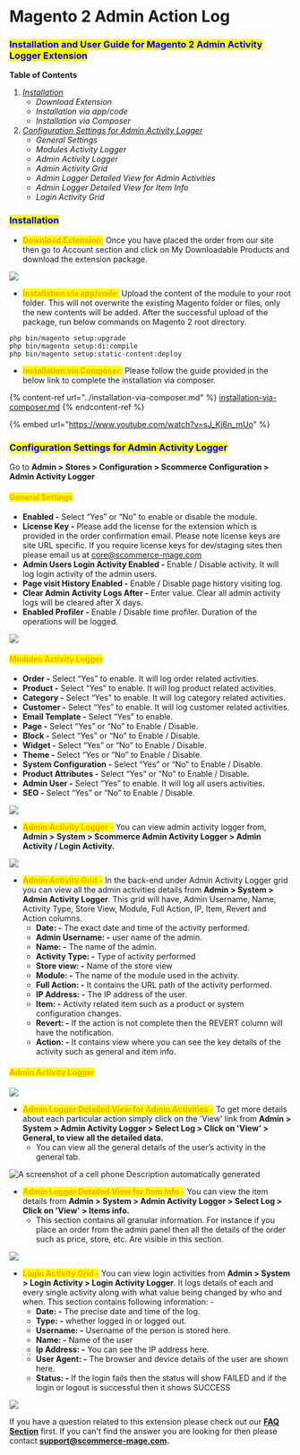 # Magento 2 Admin Action Log

### <mark style="color:blue;">Installation and User Guide for Magento 2 Admin Activity Logger Extension</mark>

**Table of Contents**

1. [_Installation_ ](magento-2-admin-action-log.md#\_bookmark0)
   * _Download Extension_
   * _Installation via app/code_&#x20;
   * _Installation via Composer_
2. [_Configuration Settings for Admin Activity Logger_ ](magento-2-admin-action-log.md#\_bookmark3)
   * _General Settings_&#x20;
   * _Modules Activity Logger_&#x20;
   * _Admin Activity Logger_&#x20;
   * _Admin Activity Grid_&#x20;
   * _Admin Logger Detailed View for Admin Activities_&#x20;
   * _Admin Logger Detailed View for Item Info_
   * _Login Activity Grid_&#x20;

### <mark style="color:blue;">Installation</mark> <a href="#_bookmark0" id="_bookmark0"></a>

* <mark style="color:orange;">**Download Extension:**</mark> Once you have placed the order from our site then go to Account section and click on My Downloadable Products and download the extension package.

![](../../.gitbook/assets/Download.png)

* <mark style="color:orange;">**Installation via app/code:**</mark> Upload the content of the module to your root folder. This will not overwrite the existing Magento folder or files, only the new contents will be added. After the successful upload of the package, run below commands on Magento 2 root directory.

```
php bin/magento setup:upgrade
php bin/magento setup:di:compile
php bin/magento setup:static-content:deploy
```

* <mark style="color:orange;">**Installation via Composer:**</mark> Please follow the guide provided in the below link to complete the installation via composer.

{% content-ref url="../installation-via-composer.md" %}
[installation-via-composer.md](../installation-via-composer.md)
{% endcontent-ref %}

{% embed url="https://www.youtube.com/watch?v=sJ_Kj6n_mUo" %}

### <mark style="color:blue;">Configuration Settings for Admin Activity Logger</mark> <a href="#_bookmark3" id="_bookmark3"></a>

Go to **Admin > Stores > Configuration > Scommerce Configuration > Admin Activity Logger**

#### <mark style="color:orange;">General Settings</mark> <a href="#_bookmark4" id="_bookmark4"></a>

* **Enabled -** Select “Yes” or “No” to enable or disable the module.
* **License Key -** Please add the license for the extension which is provided in the order confirmation email. Please note license keys are site URL specific. If you require license keys for dev/staging sites then please email us at [core@scommerce-mage.com](mailto:core@scommerce-mage.com)
* **Admin Users Login Activity Enabled -** Enable / Disable activity. It will log login activity of the admin users.
* **Page visit History Enabled -** Enable / Disable page history visiting log.
* **Clear Admin Activity Logs After -** Enter value. Clear all admin activity logs will be cleared after X days.
* **Enabled Profiler -** Enable / Disable time profiler. Duration of the operations will be logged.

![](../../.gitbook/assets/activity\_general.jpg)

#### <mark style="color:orange;">Modules Activity Logger</mark> <a href="#_bookmark5" id="_bookmark5"></a>

* **Order -** Select “Yes” to enable. It will log order related activities.
* **Product -** Select “Yes” to enable. It will log product related activities.
* **Category -** Select “Yes” to enable. It will log category related activities.
* **Customer -** Select “Yes” to enable. It will log customer related activities.
* **Email Template -** Select “Yes” to enable.
* **Page -** Select “Yes” or “No” to Enable / Disable.
* **Block -** Select “Yes” or “No” to Enable / Disable.
* **Widget -** Select “Yes” or “No” to Enable / Disable.
* **Theme -** Select “Yes or “No” to Enable / Disable.
* **System Configuration -** Select “Yes” or “No” to Enable / Disable.
* **Product Attributes -** Select “Yes” or “No” to Enable / Disable.
* **Admin User -** Select “Yes” to enable. It will log all users activities.
* **SEO -** Select “Yes” or “No” to Enable / Disable.

![](<../../.gitbook/assets/8 (37)>)

* <mark style="color:orange;">**Admin Activity Logger -**</mark> You can view admin activity logger from, **Admin > System > Scommerce Admin Activity Logger > Admin Activity / Login Activity.**

![](../../.gitbook/assets/adminactivity.jpg)

* <mark style="color:orange;">**Admin Activity Grid -**</mark> In the back-end under Admin Activity Logger grid you can view all the admin activities details from **Admin > System > Admin Activity Logger**. This grid will have, Admin Username, Name, Activity Type, Store View, Module, Full Action, IP, Item, Revert and Action columns.
  * **Date: -** The exact date and time of the activity performed.
  * **Admin Username: -** user name of the admin.
  * **Name: -** The name of the admin.
  * **Activity Type: -** Type of activity performed
  * **Store view: -** Name of the store view
  * **Module: -** The name of the module used in the activity.
  * **Full Action: -** It contains the URL path of the activity performed.
  * **IP Address: -** The IP address of the user.
  * **Item: -** Activity related item such as a product or system configuration changes.
  * **Revert: -** If the action is not complete then the REVERT column will have the notification.
  * **Action: -** It contains view where you can see the key details of the activity such as general and item info.

#### <mark style="color:orange;">Admin Activity Logger</mark>

![](../../.gitbook/assets/adminactivitylogger.jpg)

* <mark style="color:orange;">**Admin Logger Detailed View for Admin Activities -**</mark> To get more details about each particular action simply click on the 'View' link from **Admin > System > Admin Activity Logger > Select Log > Click on 'View' > General, to view all the detailed data.**
  * You can view all the general details of the user’s activity in the general tab.

![A screenshot of a cell phone  Description automatically generated](<../../.gitbook/assets/11 (16)>)

* <mark style="color:orange;">**Admin Logger Detailed View for Item Info -**</mark> You can view the item details from **Admin > System > Admin Activity Logger > Select Log > Click on 'View' > Items info.**
  * This section contains all granular information. For instance if you place an order from the admin panel then all the details of the order such as price, store, etc. Are visible in this section.

![](../../.gitbook/assets/activity\_details.jpg)

* <mark style="color:orange;">**Login Activity Grid -**</mark> You can view login activities from **Admin > System > Login Activity > Login Activity Logger**. It logs details of each and every single activity along with what value being changed by who and when. This section contains following information: -
  * **Date: -** The precise date and time of the log.
  * **Type: -** whether logged in or logged out.
  * **Username: -** Username of the person is stored here.
  * **Name: -** Name of the user
  * **Ip Address: -** You can see the IP address here.
  * **User Agent: -** The browser and device details of the user are shown here.
  * **Status: -** If the login fails then the status will show FAILED and if the login or logout is successful then it shows SUCCESS

![](../../.gitbook/assets/loginactivity\_logger.jpg)

If you have a question related to this extension please check out our [**FAQ Section**](https://www.scommerce-mage.com/magento-2-admin-action-log.html#faq) first. If you can't find the answer you are looking for then please contact [**support@scommerce-mage.com**](mailto:core@scommerce-mage.com)**.**
